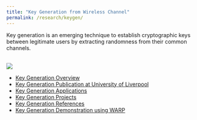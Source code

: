 ```yaml
---
title: "Key Generation from Wireless Channel"
permalink: /research/keygen/
---
```


Key generation is an emerging technique to establish cryptographic keys between legitimate users by extracting randomness from their common channels.

<br/><img src='/images/keygen/keygen_model.png'>


* [Key Generation Overview](./keygen-overview/)
* [Key Generation Publication at University of Liverpool](./keygen-pub/)
* [Key Generation Applications](./keygen-application/)
* [Key Generation Projects](./keygen-project/)
* [Key Generation References](./keygen-reference/)
* [Key Generation Demonstration using WARP](/demo-keygen-warp/)


